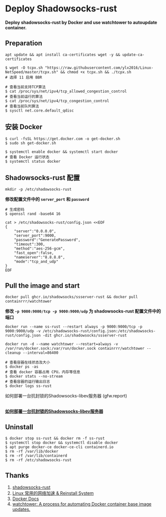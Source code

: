# Deploy Shadowsocks-rust
**Deploy shadowsocks-rust by Docker and use watchtower to autoupdate container.**

## Preparation
```
apt update && apt install ca-certificates wget -y && update-ca-certificates
```

```
$ wget -O tcpx.sh "https://raw.githubusercontent.com/ylx2016/Linux-NetSpeed/master/tcpx.sh" && chmod +x tcpx.sh && ./tcpx.sh
# 选择 11 启用 BBR
```
```
# 查看当前支持TCP算法
$ cat /proc/sys/net/ipv4/tcp_allowed_congestion_control
# 查看当前运行的算法
$ cat /proc/sys/net/ipv4/tcp_congestion_control
# 查看当前队列算法
$ sysctl net.core.default_qdisc
```

## 安装 Docker
```
$ curl -fsSL https://get.docker.com -o get-docker.sh
$ sudo sh get-docker.sh
```

```
$ systemctl enable docker && systemctl start docker
# 查看 Docker 运行状态
$ systemctl status docker
```

## Shadowsocks-rust 配置
```
mkdir -p /etc/shadowsocks-rust
```

**修改配置文件中的 `server_port` 和 `password`**

```
# 生成密码
$ openssl rand -base64 16
```

```
cat > /etc/shadowsocks-rust/config.json <<EOF
{
    "server":"0.0.0.0",
    "server_port":9000,
    "password":"GeneratePassword",
    "timeout":300,
    "method":"aes-256-gcm",
    "fast_open":false,
    "nameserver":"8.8.8.8",
    "mode":"tcp_and_udp"
}
EOF
```

## Pull the image and start 
```
docker pull ghcr.io/shadowsocks/ssserver-rust && docker pull containrrr/watchtower
```
**修改 `-p 9000:9000/tcp -p 9000:9000/udp` 为 shadowsocks-rust 配置文件中的端口**
```
docker run --name ss-rust --restart always -p 9000:9000/tcp -p 9000:9000/udp -v /etc/shadowsocks-rust/config.json:/etc/shadowsocks-rust/config.json -dit ghcr.io/shadowsocks/ssserver-rust
```
```
docker run -d --name watchtower --restart=always -v /var/run/docker.sock:/var/run/docker.sock containrrr/watchtower --cleanup --interval=86400
```

```
# 查看容器在线状态及大小
$ docker ps -as
# 查看 docker 容器占用 CPU，内存等信息
$ docker stats --no-stream
# 查看容器的运行输出日志
$ docker logs ss-rust
```
如何部署一台抗封锁的Shadowsocks-libev服务器 (gfw.report)

## 
**[如何部署一台抗封锁的Shadowsocks-libev服务器](https://www.gfw.report/blog/ss_tutorial/zh/)**

## Uninstall 
```
$ docker stop ss-rust && docker rm -f ss-rust
$ systemctl stop docker && systemctl disable docker
$ apt purge docker-ce docker-ce-cli containerd.io
$ rm -rf /var/lib/docker
$ rm -rf /var/lib/containerd
$ rm -rf /etc/shadowsocks-rust
```


## Thanks
1. [shadowsocks-rust](https://github.com/shadowsocks/shadowsocks-rust)
2. [Linux 常用的网络加速 & Reinstall System](https://github.com/ylx2016/Linux-NetSpeed)
3. [Docker Docs](https://docs.docker.com/engine/install/ubuntu/)
4. [watchtower: A process for automating Docker container base image updates.](https://github.com/containrrr/watchtower)

